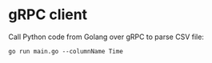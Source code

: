 # gRPC client

Call Python code from Golang over gRPC to parse CSV file:

```
go run main.go --columnName Time
```